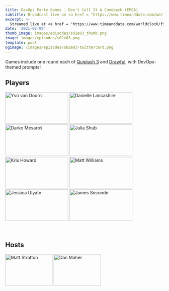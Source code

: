```yaml
---
title: DevOps Party Games - Don't Call It A Comeback (EMEA)
subtitle: Broadcast live on <a href = "https://www.timeanddate.com/worldclock/fixedtime.html?msg=DevOps+Party+Games&iso=20210209T20&p1=3903" target = "_blank">Tuesday 9 February 20:00 UTC+1</a> 
excerpt: >-
  Streamed live at <a href = "https://www.timeanddate.com/worldclock/fixedtime.html?msg=DevOps+Party+Games+A+New+Challenger+Appears+%28EMEA%29&iso=20210209T20&p1=3903" target = "_blank">20:00 UTC+1</a><br> on Tuesday 9 February
date: '2021-02-09'
thumb_image: images/episodes/s02e03_thumb.png
image: images/episodes/s02e03.png
template: post
ogimage: /images/episodes/s02e03-twittercard.png
---
```

Games include one round each of [Quiplash 3](https://www.jackboxgames.com/quiplash-three/) and [Drawful](https://www.jackboxgames.com/drawful-two/), with DevOps-themed prompts!

## Players

<a href = "https://twitter.com/yvov" class = "player-episode-page" target = "_blank"><img src = "/images/players/yvo-vandoorn.png" alt="Yvo van Doorn" width="200" height="100" class = "player-episode-page"></a>
<a href = "https://twitter.com/endocrimes" class = "player-episode-page" target = "_blank"><img src = "/images/players/danielle-lancashire.png" alt="Danielle Lancashire" width="200" height="100" class = "player-episode-page"></a>
<a href = "https://twitter.com/darkosubotica" class = "player-episode-page" target = "_blank"><img src = "/images/players/darko-mesaros.png" alt="Darko Mesaroš" width="200" height="100" class = "player-episode-page"></a>
<a href = "https://twitter.com/juliavolvo" class = "player-episode-page" target = "_blank"><img src = "/images/players/julia-shub.png" alt="Julia Shub" width="200" height="100" class = "player-episode-page"></a>
<a href = "https://twitter.com/shar1z" class = "player-episode-page" target = "_blank"><img src = "/images/players/sharone-zitzman.png" alt="Kris Howard" width="200" height="100" class = "player-episode-page"></a>
<a href = "https://twitter.com/technovangelist" class = "player-episode-page" target = "_blank"><img src = "/images/players/matt-williams.png" alt="Matt Williams" width="200" height="100" class = "player-episode-page"></a>
<a href = "https://twitter.com/JulyAte" class = "player-episode-page" target = "_blank"><img src = "/images/players/jessica-ulyate.png" alt="Jessica Ulyate" width="200" height="100" class = "player-episode-page"></a>
<a href = "https://twitter.com/SecondeJ" class = "player-episode-page" target = "_blank"><img src = "/images/players/james-seconde.png" alt="James Seconde" width="200" height="100" class = "player-episode-page"></a>

<br clear = "all">

## Hosts
<a href = "https://twitter.com/mattstratton" class = "player-episode-page"><img src = "/images/hosts/matty2.png" alt="Matt Stratton" width="150" height="100" class = "player-episode-page"></a>
<a href = "https://twitter.com/phrawzty" class = "player-episode-page"><img src = "/images/hosts/phrawzty.png" alt="Dan Maher" width="150" height="100" class = "player-episode-page"></a>
